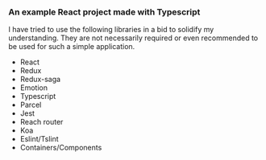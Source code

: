 ### An example React project made with Typescript

I have tried to use the following libraries in a bid to solidify my understanding. They are not necessarily required or even recommended to be used for such a simple application.

* React
* Redux
* Redux-saga
* Emotion 
* Typescript
* Parcel 
* Jest
* Reach router
* Koa
* Eslint/Tslint
* Containers/Components